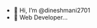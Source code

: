 - 👋 Hi, I’m @dineshmani2701
- 👀 Web Developer...


<!---
dineshmani2701/dineshmani2701 is a ✨ special ✨ repository because its `README.md` (this file) appears on your GitHub profile.
You can click the Preview link to take a look at your changes.
--->
